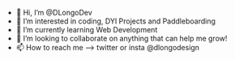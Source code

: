 - 👋 Hi, I’m @DLongoDev
- 👀 I’m interested in coding, DYI Projects and Paddleboarding
- 🌱 I’m currently learning Web Development
- 💞️ I’m looking to collaborate on anything that can help me grow!
- 📫 How to reach me --> twitter or insta @dlongodesign

<!---
DLongoDesign/DLongoDesign is a ✨ special ✨ repository because its `README.md` (this file) appears on your GitHub profile.
You can click the Preview link to take a look at your changes.
--->
